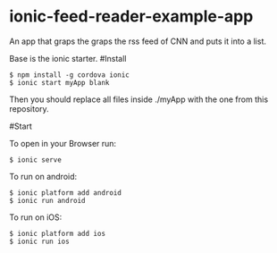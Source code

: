# ionic-feed-reader-example-app
An app that graps the graps the rss feed of CNN and puts it into a list.

Base is the ionic starter. 
#Install

```
$ npm install -g cordova ionic
$ ionic start myApp blank
```
Then you should replace all files inside ./myApp with the
one from this repository.

#Start

To open in your Browser run:
```
$ ionic serve
```

To run on android:
```
$ ionic platform add android
$ ionic run android
```

To run on iOS:
```
$ ionic platform add ios
$ ionic run ios
```
